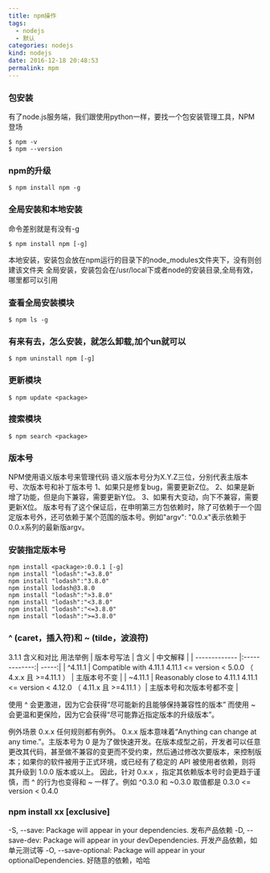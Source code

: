 ```yaml
---
title: npm操作
tags:
  - nodejs
  - 默认
categories: nodejs
kind: nodejs
date: 2016-12-18 20:48:53
permalink: mpm
---
```


### 包安装
有了node.js服务端，我们跟使用python一样，要找一个包安装管理工具，NPM登场
```{bash}
$ npm -v
$ npm --version
```

### npm的升级
```{bash}
$ npm install npm -g
```

### 全局安装和本地安装
命令差别就是有没有-g
```{bash}
$ npm install npm [-g]
```
本地安装，安装包会放在npm运行的目录下的node_modules文件夹下，没有则创建该文件夹
全局安装，安装包会在/usr/local下或者node的安装目录,全局有效，哪里都可以引用

### 查看全局安装模块
```{bash}
$ npm ls -g
```

### 有来有去，怎么安装，就怎么卸载,加个un就可以
```{bash}
$ npm uninstall npm [-g]
```

### 更新模块
```{bash}
$ npm update <package>
```

### 搜索模块
```{bash}
$ npm search <package>
```

### 版本号
NPM使用语义版本号来管理代码
语义版本号分为X.Y.Z三位，分别代表主版本号、次版本号和补丁版本号 
1、如果只是修复bug，需要更新Z位。
2、如果是新增了功能，但是向下兼容，需要更新Y位。
3、如果有大变动，向下不兼容，需要更新X位。
版本号有了这个保证后，在申明第三方包依赖时，除了可依赖于一个固定版本号外，还可依赖于某个范围的版本号。例如"argv": "0.0.x"表示依赖于0.0.x系列的最新版argv。

### 安装指定版本号
```{bash}
npm install <package>:0.0.1 [-g]
npm install "lodash":"=3.8.0"
npm install "lodash":"3.8.0"
npm install lodash@3.8.0
npm install "lodash":">3.8.0"
npm install "lodash":"<3.8.0"
npm install "lodash":"<=3.8.0"
npm install "lodash":">=3.8.0"
```

### ^ (caret，插入符)和 ~ (tilde，波浪符)
3.1.1 含义和对比
用法举例
| 版本号写法        | 含义           | 中文解释  |
| ------------- |:-------------:| -----:|
| ^4.11.1 | Compatible with 4.11.1 4.11.1 <= version < 5.0.0 （ 4.x.x 且 >=4.11.1 ） | 主版本号不变 |
| ~4.11.1 | Reasonably close to 4.11.1 4.11.1 <= version < 4.12.0 （ 4.11.x 且 >=4.11.1 ）| 主版本号和次版本号都不变 |

使用 ^ 会更激进，因为它会获得“尽可能新的且能够保持兼容性的版本” 而使用 ~ 会更温和更保险，因为它会获得“尽可能靠近指定版本的升级版本”。 

例外场景 0.x.x 
任何规则都有例外。 0.x.x 版本意味着“Anything can change at any time.”。主版本号为 0 是为了做快速开发。在版本成型之前，开发者可以任意更改其代码，甚至做不兼容的变更而不受约束，然后通过修改次要版本，来控制版本；如果你的软件被用于正式环境，或已经有了稳定的 API 被使用者依赖，则将其升级到 1.0.0 版本或以上。
因此，针对 0.x.x ，指定其依赖版本号时会更趋于谨慎，而 ^ 的行为也变得和 ~ 一样了。例如 ^0.3.0 和 ~0.3.0 取值都是 0.3.0 <= version < 0.4.0 


### npm install xx [exclusive]
-S, --save: Package will appear in your dependencies.         发布产品依赖
-D, --save-dev: Package will appear in your devDependencies.  开发产品依赖，如单元测试等
-O, --save-optional: Package will appear in your optionalDependencies.  好随意的依赖，哈哈